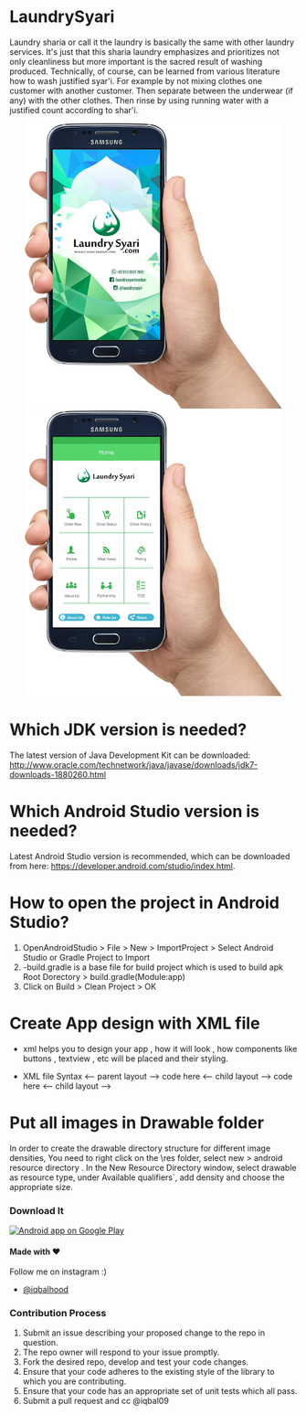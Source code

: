 # LaundrySyari

Laundry sharia or call it the laundry is basically the same with other laundry services. It's just that this sharia laundry emphasizes and prioritizes not only cleanliness but more important is the sacred result of washing produced. Technically, of course, can be learned from various literature how to wash justified syar'i. For example by not mixing clothes one customer with another customer. Then separate between the underwear (if any) with the other clothes. Then rinse by using running water with a justified count according to shar'i.


<p align="center">
  <img src="screenshot/desain/1.jpg" height="500" alt="" />
  <img src="screenshot/desain/2.jpg" height="500" alt="" />
</p>

# Which JDK version is needed?
The latest version of Java Development Kit can be downloaded: http://www.oracle.com/technetwork/java/javase/downloads/jdk7-downloads-1880260.html

# Which Android Studio version is needed?
Latest Android Studio version is recommended, which can be downloaded from here: https://developer.android.com/studio/index.html.

# How to open the project in Android Studio?
1. OpenAndroidStudio > File > New > ImportProject > Select Android Studio or Gradle Project to Import
1. -build.gradle is a base file for build project which is used to build apk Root Dorectory > build.gradle(Module:app)
1. Click on Build > Clean Project > OK


# Create App design with XML file
- xml helps you to design your app , how it will look , how components like buttons , textview , etc will be placed and their styling.

- XML file Syntax 
<-- parent layout --> 
code here 
<-- child layout —> 
code here 
<-- child layout —>

# Put all images in Drawable folder
In order to create the drawable directory structure for different image densities, You need to right click on the \res folder, select new > android resource directory . In the New Resource Directory window, 
select drawable as resource type, under Available qualifiers`, add density and choose the appropriate size.




### Download It

<a href="https://play.google.com/store/apps/details?id=laundry.syari.medan">
  <img alt="Android app on Google Play" src="https://developer.android.com/images/brand/en_app_rgb_wo_45.png" />
</a>



#### Made with &#9829;
Follow me on instagram :)
- [@iqbalhood](https://instagram.com/iqbalhood)

### Contribution Process

1. Submit an issue describing your proposed change to the repo in question.
1. The repo owner will respond to your issue promptly.
1. Fork the desired repo, develop and test your code changes.
1. Ensure that your code adheres to the existing style of the library to which
   you are contributing.
1. Ensure that your code has an appropriate set of unit tests which all pass.
1. Submit a pull request and cc @iqbal09
